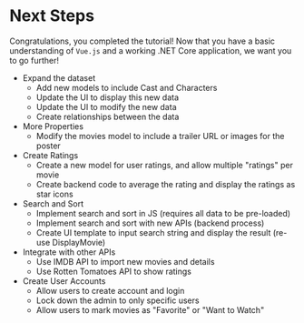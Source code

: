 # Next Steps
Congratulations, you completed the tutorial!  Now that you have a basic understanding of `Vue.js` and a working .NET Core application, we want you to go further!

- Expand the dataset
  - Add new models to include Cast and Characters
  - Update the UI to display this new data
  - Update the UI to modify the new data
  - Create relationships between the data
- More Properties
  - Modify the movies model to include a trailer URL or images for the poster
- Create Ratings
  - Create a new model for user ratings, and allow multiple "ratings" per movie
  - Create backend code to average the rating and display the ratings as star icons
- Search and Sort
  - Implement search and sort in JS (requires all data to be pre-loaded)
  - Implement search and sort with new APIs (backend process)
  - Create UI template to input search string and display the result (re-use DisplayMovie)
- Integrate with other APIs
  - Use IMDB API to import new movies and details
  - Use Rotten Tomatoes API to show ratings
- Create User Accounts
    - Allow users to create account and login
    - Lock down the admin to only specific users
    - Allow users to mark movies as "Favorite" or "Want to Watch"